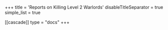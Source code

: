 +++
title = 'Reports on Killing Level 2 Warlords'
disableTitleSeparator = true
simple_list = true

[[cascade]]
  type = "docs"
+++

